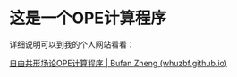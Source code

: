 # 这是一个OPE计算程序

详细说明可以到我的个人网站看看：

[自由共形场论OPE计算程序 | Bufan Zheng (whuzbf.github.io)](https://whuzbf.github.io/articles/2024-10/OPE)